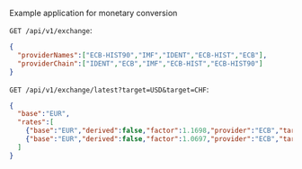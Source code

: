 Example application for monetary conversion

`GET /api/v1/exchange`:
```json
{
  "providerNames":["ECB-HIST90","IMF","IDENT","ECB-HIST","ECB"],
  "providerChain":["IDENT","ECB","IMF","ECB-HIST","ECB-HIST90"]
}
```

`GET /api/v1/exchange/latest?target=USD&target=CHF`:
```json
{
  "base":"EUR",
  "rates":[
    {"base":"EUR","derived":false,"factor":1.1698,"provider":"ECB","target":"USD","type":"DEFERRED"},
    {"base":"EUR","derived":false,"factor":1.0697,"provider":"ECB","target":"CHF","type":"DEFERRED"}
  ]
}
```